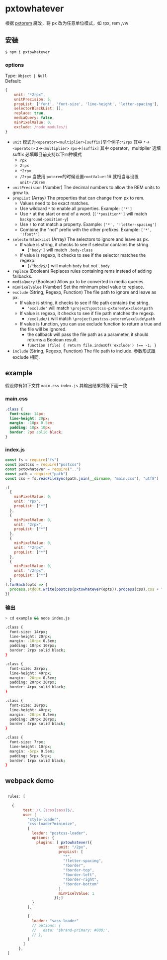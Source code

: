 # pxtowhatever

根据 [pxtorem](https://github.com/cuth/postcss-pxtorem) 魔改，将 px 改为任意单位模式，如 rpx, rem ,vw
## 安装

```bash
$ npm i pxtowhatever
```
### options


Type: `Object | Null`  
Default:
```js
{
    unit: "*2rpx",
    unitPrecision: 5,
    propList: ['font', 'font-size', 'line-height', 'letter-spacing'],
    selectorBlackList: [],
    replace: true,
    mediaQuery: false,
    minPixelValue: 0,
    exclude: /node_modules/i
}
```

- `unit` 模式为`<operator><multiplier>[suffix]`举个例子:`*2rpx` 其中 `*`->`<operator>` `2`->`<multiplier>` `rpx`->`[suffix]`
其中 operator，multiplier 选填 suffix 必填即目前支持以下四种模式
  - `rpx`
  - `2rpx`
  - `*2rpx`
  - `/2rpx` 当使用 `pxtorem`的时候设置`rootValue`=16 就相当与设置 `unit`=`/16rem`
- `unitPrecision` (Number) The decimal numbers to allow the REM units to grow to.
- `propList` (Array) The properties that can change from px to rem.
    - Values need to be exact matches.
    - Use wildcard `*` to enable all properties. Example: `['*']`
    - Use `*` at the start or end of a word. (`['*position*']` will match `background-position-y`)
    - Use `!` to not match a property. Example: `['*', '!letter-spacing']`
    - Combine the "not" prefix with the other prefixes. Example: `['*', '!font*']` 
- `selectorBlackList` (Array) The selectors to ignore and leave as px.
    - If value is string, it checks to see if selector contains the string.
        - `['body']` will match `.body-class`
    - If value is regexp, it checks to see if the selector matches the regexp.
        - `[/^body$/]` will match `body` but not `.body`
- `replace` (Boolean) Replaces rules containing rems instead of adding fallbacks.
- `mediaQuery` (Boolean) Allow px to be converted in media queries.
- `minPixelValue` (Number) Set the minimum pixel value to replace.
- `exclude` (String, Regexp, Function) The file path to ignore and leave as px.
    - If value is string, it checks to see if file path contains the string.
        - `'exclude'` will match `\project\postcss-pxtorem\exclude\path`
    - If value is regexp, it checks to see if file path matches the regexp.
        - `/exclude/i` will match `\project\postcss-pxtorem\exclude\path`
    - If value is function, you can use exclude function to return a true and the file will be ignored.
        - the callback will pass the file path as  a parameter, it should returns a Boolean result.
        - `function (file) { return file.indexOf('exclude') !== -1; }`
- `include` (String, Regexp, Function) The file path to include. 参数形式跟 exclude 相同.
## example

假设你有如下文件 `main.css` `index.js` 其输出结果将跟下面一致

### main.css

```css
.class {
  font-size: 14px;
  line-height: 20px;
  margin: -10px 0.5em;
  padding: 10px 10px;
  border: 2px solid black;
}
```

### index.js

```js
const fs = require("fs")
const postcss = require("postcss")
const pxtowhatever = require("..")
const path = require("path")
const css = fs.readFileSync(path.join(__dirname, "main.css"), "utf8")

;[
  {
    minPixelValue: 0,
    unit: "rpx",
    propList: ["*"]
  },
  {
    minPixelValue: 0,
    unit: "2rpx",
    propList: ["*"]
  },
  {
    minPixelValue: 0,
    unit: "*2rpx",
    propList: ["*"]
  },
  {
    minPixelValue: 0,
    unit: "/2rpx",
    propList: ["*"]
  }
].forEach(opts => {
  process.stdout.write(postcss(pxtowhatever(opts)).process(css).css + "\n")
})
```

### 输出

```bash
> cd example && node index.js

.class {
  font-size: 14rpx;
  line-height: 20rpx;
  margin: -10rpx 0.5em;
  padding: 10rpx 10rpx;
  border: 2rpx solid black;
}

.class {
  font-size: 28rpx;
  line-height: 40rpx;
  margin: -20rpx 0.5em;
  padding: 20rpx 20rpx;
  border: 4rpx solid black;
}

.class {
  font-size: 28rpx;
  line-height: 40rpx;
  margin: -20rpx 0.5em;
  padding: 20rpx 20rpx;
  border: 4rpx solid black;
}

.class {
  font-size: 7rpx;
  line-height: 10rpx;
  margin: -5rpx 0.5em;
  padding: 5rpx 5rpx;
  border: 1rpx solid black;
}
```
## webpack demo
```js

 rules: [

   {
        test: /\.(scss|sass)$/,
        use: [
          "style-loader",
          "css-loader?minimize",
          {
            loader: "postcss-loader",
            options: {
              plugins: [ pxtowhatever({
                        unit: "/2px",
                        propList: [
                          "*",
                          "!letter-spacing",
                          "!border",
                          "!border-top",
                          "!border-left",
                          "!border-right",
                          "!border-bottom"
                        ],
                        minPixelValue: 1
                      });]
            }
          },

          {
            loader: "sass-loader"
            // options: {
            //   data: '$brand-primary: #000;',
            // },
          }
        ]
      },
 ]

```